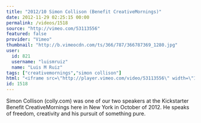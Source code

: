 ```yaml
---
title: "2012/10 Simon Collison (Benefit CreativeMornings)"
date: 2012-11-29 02:25:15 00:00
permalink: /videos/1518
source: "http://vimeo.com/53113556"
featured: false
provider: "Vimeo"
thumbnail: "http://b.vimeocdn.com/ts/366/787/366787369_1280.jpg"
user:
  id: 821
  username: "luismruiz"
  name: "Luis M Ruiz"
tags: ["creativemornings","simon collison"]
html: "<iframe src=\"http://player.vimeo.com/video/53113556\" width=\"1280\" height=\"720\" frameborder=\"0\" webkitAllowFullScreen mozallowfullscreen allowFullScreen></iframe>"
id: 1518
---
```


Simon Collison (colly.com) was one of our two speakers at the Kickstarter Benefit CreativeMornings here in New York in October of 2012. He speaks of freedom, creativity and his pursuit of something pure.